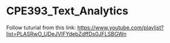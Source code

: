 # CPE393_Text_Analytics
Follow tuturial from this link: https://www.youtube.com/playlist?list=PLASRwO_UDeJVIFYdebZdffDs0JFLSBGWn
